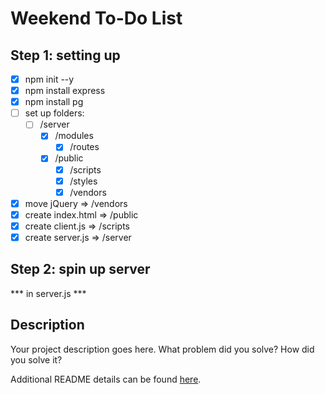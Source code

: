 # Weekend To-Do List

## Step 1: setting up

- [X] npm init --y
- [X] npm install express
- [X] npm install pg
- [ ] set up folders:
    - [ ] /server
        - [X] /modules
            - [X] /routes
        - [X] /public
            - [X] /scripts
            - [X] /styles
            - [X] /vendors
- [X] move jQuery => /vendors
- [X] create index.html => /public
- [X] create client.js => /scripts
- [X] create server.js => /server

## Step 2: spin up server
*** in server.js ***

## Description

Your project description goes here. What problem did you solve? How did you solve it?

Additional README details can be found [here](https://github.com/PrimeAcademy/readme-template/blob/master/README.md).
